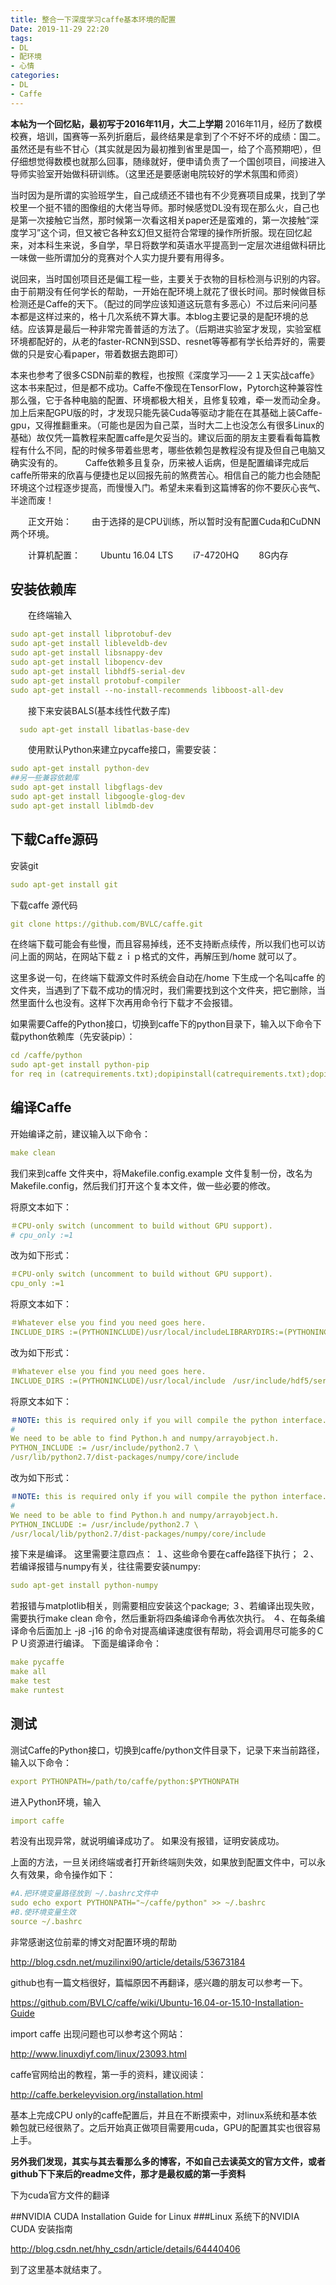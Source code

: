 ```yaml
---
title: 整合一下深度学习caffe基本环境的配置
Date: 2019-11-29 22:20
tags: 
- DL
- 配环境
- 心情
categories: 
- DL
- Caffe
---
```

**本帖为一个回忆贴，最初写于2016年11月，大二上学期**
2016年11月，经历了数模校赛，培训，国赛等一系列折磨后，最终结果是拿到了个不好不坏的成绩：国二。虽然还是有些不甘心（其实就是因为最初推到省里是国一，给了个高预期吧），但仔细想觉得数模也就那么回事，随缘就好，便申请负责了一个国创项目，间接进入导师实验室开始做科研训练。（这里还是要感谢电院较好的学术氛围和师资）

当时因为是所谓的实验班学生，自己成绩还不错也有不少竞赛项目成果，找到了学校里一个挺不错的图像组的大佬当导师。那时候感觉DL没有现在那么火，自己也是第一次接触它当然，那时候第一次看这相关paper还是蛮难的，第一次接触“深度学习”这个词，但又被它各种玄幻但又挺符合常理的操作所折服。现在回忆起来，对本科生来说，多自学，早日将数学和英语水平提高到一定层次进组做科研比一味做一些所谓加分的竞赛对个人实力提升要有用得多。

说回来，当时国创项目还是偏工程一些，主要关于衣物的目标检测与识别的内容。由于前期没有任何学长的帮助，一开始在配环境上就花了很长时间。那时候做目标检测还是Caffe的天下。（配过的同学应该知道这玩意有多恶心）不过后来问问基本都是这样过来的，格十几次系统不算大事。本blog主要记录的是配环境的总结。应该算是最后一种非常完善普适的方法了。（后期进实验室才发现，实验室框环境都配好的，从老的faster-RCNN到SSD、resnet等等都有学长给弄好的，需要做的只是安心看paper，带着数据去跑即可）

本来也参考了很多CSDN前辈的教程，也按照《深度学习——２１天实战caffe》这本书来配过，但是都不成功。Caffe不像现在TensorFlow，Pytorch这种兼容性那么强，它于各种电脑的配置、环境都极大相关，且修复较难，牵一发而动全身。加上后来配GPU版的时，才发现只能先装Cuda等驱动才能在在其基础上装Caffe-gpu，又得推翻重来。（可能也是因为自己菜，当时大二上也没怎么有很多Linux的基础）故仅凭一篇教程来配置caffe是欠妥当的。建议后面的朋友主要看看每篇教程有什么不同，配的时候多带着些思考，哪些依赖包是教程没有提及但自己电脑又确实没有的。
　　
Caffe依赖多且复杂，历来被人诟病，但是配置编译完成后caffe所带来的欣喜与便捷也足以回报先前的煞费苦心。相信自己的能力也会随配环境这个过程逐步提高，而慢慢入门。希望未来看到这篇博客的你不要灰心丧气、半途而废！

　　正文开始：
　　由于选择的是CPU训练，所以暂时没有配置Cuda和CuDNN两个环境。

　　计算机配置：
　　Ubuntu 16.04 LTS
　　i7-4720HQ
　　8G内存



## 安装依赖库
　　在终端输入

``` yml
sudo apt-get install libprotobuf-dev   
sudo apt-get install libleveldb-dev   
sudo apt-get install libsnappy-dev   
sudo apt-get install libopencv-dev   
sudo apt-get install libhdf5-serial-dev   
sudo apt-get install protobuf-compiler  
sudo apt-get install --no-install-recommends libboost-all-dev
```


　　接下来安装BALS(基本线性代数子库)

``` yml
  sudo apt-get install libatlas-base-dev
```


　　使用默认Python来建立pycaffe接口，需要安装：

``` yml
sudo apt-get install python-dev  
##另一些兼容依赖库
sudo apt-get install libgflags-dev  
sudo apt-get install libgoogle-glog-dev   
sudo apt-get install liblmdb-dev 
```



## 下载Caffe源码

安装git

``` yml
sudo apt-get install git
```

下载caffe 源代码

``` yml
git clone https://github.com/BVLC/caffe.git
```

在终端下载可能会有些慢，而且容易掉线，还不支持断点续传，所以我们也可以访问上面的网站，在网站下载ｚｉｐ格式的文件，再解压到/home 就可以了。

这里多说一句，在终端下载源文件时系统会自动在/home 下生成一个名叫caffe 的文件夹，当遇到了下载不成功的情况时，我们需要找到这个文件夹，把它删除，当然里面什么也没有。这样下次再用命令行下载才不会报错。

如果需要Caffe的Python接口，切换到caffe下的python目录下，输入以下命令下载python依赖库（先安装pip）：

``` yml
cd /caffe/python
sudo apt-get install python-pip
for req in (catrequirements.txt);dopipinstall(catrequirements.txt);dopipinstallreq; done
```



## 编译Caffe

开始编译之前，建议输入以下命令：

``` yml
make clean
```

我们来到caffe 文件夹中，将Makefile.config.example 文件复制一份，改名为Makefile.config，然后我们打开这个复本文件，做一些必要的修改。

将原文本如下：

``` yml
＃CPU-only switch (uncomment to build without GPU support).
# cpu_only :=1
```

改为如下形式：

``` yml
＃CPU-only switch (uncomment to build without GPU support).
cpu_only :=1
```

将原文本如下：

``` yml
＃Whatever else you find you need goes here.
INCLUDE_DIRS :=(PYTHONINCLUDE)/usr/local/includeLIBRARYDIRS:=(PYTHONINCLUDE)/usr/local/includeLIBRARYDIRS:=(PYTHON_LIB) /usr/local/lib /usr/lib
```

改为如下形式：

``` yml
＃Whatever else you find you need goes here.
INCLUDE_DIRS :=(PYTHONINCLUDE)/usr/local/include　/usr/include/hdf5/serialLIBRARYDIRS:=(PYTHONINCLUDE)/usr/local/include　/usr/include/hdf5/serialLIBRARYDIRS:=(PYTHON_LIB) /usr/local/lib /usr/lib /usr/lib/x86_64-linux-gnu/hdf5/serial
```

将原文本如下：

``` yml
＃NOTE: this is required only if you will compile the python interface.
#
We need to be able to find Python.h and numpy/arrayobject.h.
PYTHON_INCLUDE := /usr/include/python2.7 \
/usr/lib/python2.7/dist-packages/numpy/core/include
```

改为如下形式：

``` yml
＃NOTE: this is required only if you will compile the python interface.
#
We need to be able to find Python.h and numpy/arrayobject.h.
PYTHON_INCLUDE := /usr/include/python2.7 \
/usr/local/lib/python2.7/dist-packages/numpy/core/include
```

接下来是编译。
这里需要注意四点：
１、这些命令要在caffe路径下执行；
２、若编译报错与numpy有关，往往需要安装numpy:

``` yml
sudo apt-get install python-numpy
```

若报错与matplotlib相关，则需要相应安装这个package;
３、若编译出现失败，需要执行make clean 命令，然后重新将四条编译命令再依次执行。
４、在每条编译命令后面加上 -j8 -j16 的命令对提高编译速度很有帮助，将会调用尽可能多的ＣＰＵ资源进行编译。
下面是编译命令：

``` yml
make pycaffe
make all
make test
make runtest
```

## 测试
测试Caffe的Python接口，切换到caffe/python文件目录下，记录下来当前路径，输入以下命令：

``` yml
export PYTHONPATH=/path/to/caffe/python:$PYTHONPATH
```

进入Python环境，输入

``` yml
import caffe
```

若没有出现异常，就说明编译成功了。
如果没有报错，证明安装成功。

上面的方法，一旦关闭终端或者打开新终端则失效，如果放到配置文件中，可以永久有效果，命令操作如下：

``` yml
#A.把环境变量路径放到 ~/.bashrc文件中  
sudo echo export PYTHONPATH="~/caffe/python" >> ~/.bashrc  
#B.使环境变量生效  
source ~/.bashrc 
```



非常感谢这位前辈的博文对配置环境的帮助

http://blog.csdn.net/muzilinxi90/article/details/53673184

github也有一篇文档很好，篇幅原因不再翻译，感兴趣的朋友可以参考一下。

https://github.com/BVLC/caffe/wiki/Ubuntu-16.04-or-15.10-Installation-Guide

import caffe 出现问题也可以参考这个网站：

http://www.linuxdiyf.com/linux/23093.html

caffe官网给出的教程，第一手的资料，建议阅读：

http://caffe.berkeleyvision.org/installation.html



基本上完成CPU only的caffe配置后，并且在不断摸索中，对linux系统和基本依赖包就已经很熟了。之后开始真正做项目需要用cuda，GPU的配置其实也很容易上手。

**另外我们发现，其实与其去看那么多的博客，不如自己去读英文的官方文件，或者github下下来后的readme文件，那才是最权威的第一手资料**




下为cuda官方文件的翻译

##NVIDIA CUDA Installation Guide for Linux
###Linux 系统下的NVIDIA CUDA 安装指南

http://blog.csdn.net/hhy_csdn/article/details/64440406

到了这里基本就结束了。

